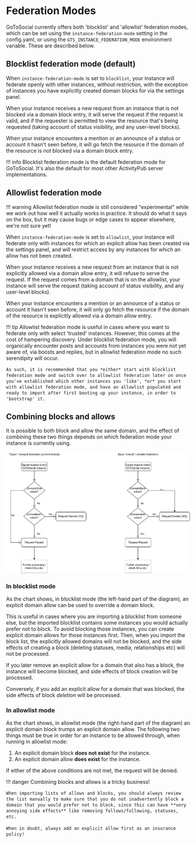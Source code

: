# Federation Modes

GoToSocial currently offers both 'blocklist' and 'allowlist' federation modes, which can be set using the `instance-federation-mode` setting in the config.yaml, or using the `GTS_INSTANCE_FEDERATION_MODE` environment variable. These are described below.

## Blocklist federation mode (default)

When `instance-federation-mode` is set to `blocklist`, your instance will federate openly with other instances, without restriction, with the exception of instances you have explicitly created domain blocks for via the settings panel.

When your instance receives a new request from an instance that is not blocked via a domain block entry, it will serve the request if the request is valid, and if the requester is permitted to view the resource that's being requested (taking account of status visibility, and any user-level blocks).

When your instance encounters a mention or an announce of a status or account it hasn't seen before, it will go fetch the resource if the domain of the resource is not blocked via a domain block entry.

!!! info
    Blocklist federation mode is the default federation mode for GoToSocial. It's also the default for most other ActivityPub server implementations.

## Allowlist federation mode

!!! warning
    Allowlist federation mode is still considered "experimental" while we work out how well it actually works in practice. It should do what it says on the box, but it may cause bugs or edge cases to appear elsewhere, we're not sure yet!

When `instance-federation-mode` is set to `allowlist`, your instance will federate only with instances for which an explicit allow has been created via the settings panel, and will restrict access by any instances for which an allow has not been created.

When your instance receives a new request from an instance that is not explicitly allowed via a domain allow entry, it will refuse to serve the request. If the request comes from a domain that is on the allowlist, your instance will serve the request (taking account of status visibility, and any user-level blocks).

When your instance encounters a mention or an announce of a status or account it hasn't seen before, it will only go fetch the resource if the domain of the resource is explicitly allowed via a domain allow entry.

!!! tip
    Allowlist federation mode is useful in cases where you want to federate only with select 'trusted' instances. However, this comes at the cost of hampering discovery. Under blocklist federation mode, you will organically encounter posts and accounts from instances you were not yet aware of, via boosts and replies, but in allowlist federation mode no such serendipity will occur.
    
    As such, it is recommended that you *either* start with blocklist federation mode and switch over to allowlist federation later on once you've established which other instances you 'like', *or* you start with allowlist federation mode, and have an allowlist populated and ready to import after first booting up your instance, in order to 'bootstrap' it.

## Combining blocks and allows

It is possible to both block and allow the same domain, and the effect of combining these two things depends on which federation mode your instance is currently using.

![A flow chart diagram showing how the two different federation modes treat incoming requests.](../assets/diagrams/federation_modes.png)

### In blocklist mode

As the chart shows, in blocklist mode (the left-hand part of the diagram), an explicit domain allow can be used to override a domain block.

This is useful in cases where you are importing a blocklist from someone else, but the imported blocklist contains some instances you would actually prefer not to block. To avoid blocking those instances, you can create explicit domain allows for those instances first. Then, when you import the block list, the explicitly allowed domains will not be blocked, and the side effects of creating a block (deleting statuses, media, relationships etc) will not be processed.

If you later remove an explicit allow for a domain that also has a block, the instance will become blocked, and side effects of block creation will be processed.

Conversely, if you add an explicit allow for a domain that was blocked, the side effects of block *deletion* will be processed.

### In allowlist mode

As the chart shows, in allowlist mode (the right-hand part of the diagram) an explicit domain block trumps an explicit domain allow. The following two things must be true in order for an instance to be allowed through, when running in allowlist mode:

1. An explicit domain block **does not exist** for the instance.
2. An explicit domain allow **does exist** for the instance.

If either of the above conditions are not met, the request will be denied.

!!! danger
    Combining blocks and allows is a tricky business!
    
    When importing lists of allows and blocks, you should always review the list manually to make sure that you do not inadvertently block a domain that you would prefer not to block, since this can have **very annoying side effects** like removing follows/following, statuses, etc.
    
    When in doubt, always add an explicit allow first as an insurance policy!
